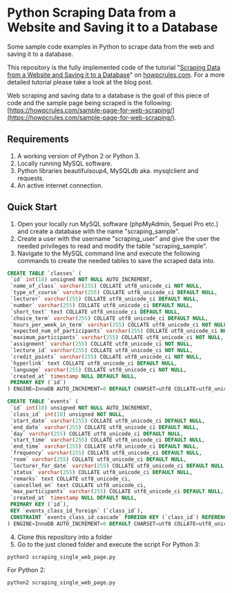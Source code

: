 # Python Scraping Data from a Website and Saving it to a Database
Some sample code examples in Python to scrape data from the web and saving it to a database.

This repository is the fully implemented code of the tutorial "[Scraping Data from a Website and Saving it to a Database](https://howpcrules.com/scraping-data-from-a-website-and-saving-it-to-a-database/)" on [howpcrules.com](https://howpcrules.com/). For a more detailed tutorial please take a look at the blog post.

Web scraping and saving data to a database is the goal of this piece of code and the sample page being scraped is the following:  [https://howpcrules.com/sample-page-for-web-scraping/](https://howpcrules.com/sample-page-for-web-scraping/).
## Requirements
1. A working version of Python 2 or Python 3.
2. Locally running MySQL software.
3. Python libraries beautifulsoup4, MySQLdb aka. mysqlclient and requests.
4. An active internet connection.

## Quick Start
1. Open your locally run MySQL software (phpMyAdmin, Sequel Pro etc.) and create a database with the name "scraping_sample".
2. Create a user with the username "scraping_user" and give the user the needed privileges to read and modify the table "scraping_sample".
3. Navigate to the MySQL command line and execute the following commands to create the needed tables to save the scraped data into.
```sql
CREATE TABLE `classes` (
 `id` int(10) unsigned NOT NULL AUTO_INCREMENT,
 `name_of_class` varchar(255) COLLATE utf8_unicode_ci NOT NULL,
 `type_of_course` varchar(255) COLLATE utf8_unicode_ci DEFAULT NULL,
 `lecturer` varchar(255) COLLATE utf8_unicode_ci DEFAULT NULL,
 `number` varchar(255) COLLATE utf8_unicode_ci DEFAULT NULL,
 `short_text` text COLLATE utf8_unicode_ci DEFAULT NULL,
 `choice_term` varchar(255) COLLATE utf8_unicode_ci DEFAULT NULL,
 `hours_per_week_in_term` varchar(255) COLLATE utf8_unicode_ci NOT NULL,
 `expected_num_of_participants` varchar(255) COLLATE utf8_unicode_ci NOT NULL,
 `maximum_participants` varchar(255) COLLATE utf8_unicode_ci NOT NULL,
 `assignment` varchar(255) COLLATE utf8_unicode_ci NOT NULL,
 `lecture_id` varchar(255) COLLATE utf8_unicode_ci NOT NULL,
 `credit_points` varchar(255) COLLATE utf8_unicode_ci NOT NULL,
 `hyperlink` text COLLATE utf8_unicode_ci DEFAULT NULL,
 `language` varchar(255) COLLATE utf8_unicode_ci NOT NULL,
 `created_at` timestamp NULL DEFAULT NULL,
 PRIMARY KEY (`id`)
) ENGINE=InnoDB AUTO_INCREMENT=0 DEFAULT CHARSET=utf8 COLLATE=utf8_unicode_ci;

CREATE TABLE `events` (
 `id` int(10) unsigned NOT NULL AUTO_INCREMENT,
 `class_id` int(10) unsigned NOT NULL,
 `start_date` varchar(255) COLLATE utf8_unicode_ci DEFAULT NULL,
 `end_date` varchar(255) COLLATE utf8_unicode_ci DEFAULT NULL,
 `day` varchar(255) COLLATE utf8_unicode_ci DEFAULT NULL,
 `start_time` varchar(255) COLLATE utf8_unicode_ci DEFAULT NULL,
 `end_time` varchar(255) COLLATE utf8_unicode_ci DEFAULT NULL,
 `frequency` varchar(255) COLLATE utf8_unicode_ci DEFAULT NULL,
 `room` varchar(255) COLLATE utf8_unicode_ci DEFAULT NULL,
 `lecturer_for_date` varchar(255) COLLATE utf8_unicode_ci DEFAULT NULL,
 `status` varchar(255) COLLATE utf8_unicode_ci DEFAULT NULL,
 `remarks` text COLLATE utf8_unicode_ci,
 `cancelled_on` text COLLATE utf8_unicode_ci,
 `max_participants` varchar(255) COLLATE utf8_unicode_ci DEFAULT NULL,
 `created_at` timestamp NULL DEFAULT NULL,
 PRIMARY KEY (`id`),
 KEY `events_class_id_foreign` (`class_id`),
 CONSTRAINT `events_class_id_cascade` FOREIGN KEY (`class_id`) REFERENCES `classes` (`id`) ON DELETE CASCADE
) ENGINE=InnoDB AUTO_INCREMENT=0 DEFAULT CHARSET=utf8 COLLATE=utf8_unicode_ci;
```
4. Clone this repository into a folder
5. Go to the just cloned folder and execute the script
For Python 3:
```
python3 scraping_single_web_page.py
```
For Python 2:
```
python2 scraping_single_web_page.py
```